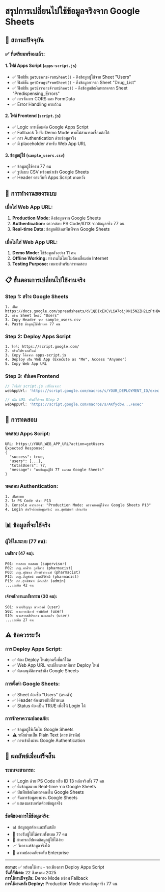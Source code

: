 # สรุปการเปลี่ยนไปใช้ข้อมูลจริงจาก Google Sheets

## 🎯 **สถานะปัจจุบัน**

### ✅ **ที่เตรียมพร้อมแล้ว:**

#### 1. **ไฟล์ Apps Script (`apps-script.js`)**
- ✅ ฟังก์ชัน `getUsersFromSheet()` - ดึงข้อมูลผู้ใช้จาก Sheet "Users"
- ✅ ฟังก์ชัน `getDrugsFromSheet()` - ดึงข้อมูลยาจาก Sheet "Drug_List"  
- ✅ ฟังก์ชัน `getErrorsFromSheet()` - ดึงข้อมูลข้อผิดพลาดจาก Sheet "Predispensing_Errors"
- ✅ การจัดการ CORS และ FormData
- ✅ Error Handling ครบถ้วน

#### 2. **ไฟล์ Frontend (`script.js`)**
- ✅ Logic การเชื่อมต่อ Google Apps Script
- ✅ Fallback ไปยัง Demo Mode หากไม่สามารถเชื่อมต่อได้
- ✅ การ Authentication ด้วยข้อมูลจริง
- ✅ มี placeholder สำหรับ Web App URL

#### 3. **ข้อมูลผู้ใช้ (`sample_users.csv`)**
- ✅ ข้อมูลผู้ใช้ครบ 77 คน
- ✅ รูปแบบ CSV พร้อมนำเข้า Google Sheets
- ✅ Header ตรงกับที่ Apps Script คาดหวัง

## 🚀 **การทำงานของระบบ**

### **เมื่อใส่ Web App URL:**
1. **Production Mode:** ดึงข้อมูลจาก Google Sheets
2. **Authentication:** ตรวจสอบ PS Code/ID13 จากข้อมูลจริง 77 คน
3. **Real-time Data:** ข้อมูลอัปเดตทันทีจาก Google Sheets

### **เมื่อไม่ใส่ Web App URL:**
1. **Demo Mode:** ใช้ข้อมูลตัวอย่าง 11 คน
2. **Offline Working:** ทำงานได้โดยไม่ต้องเชื่อมต่อ Internet
3. **Testing Purpose:** เหมาะสำหรับการทดสอบ

## 📋 **ขั้นตอนการเปลี่ยนไปใช้งานจริง**

### **Step 1: สร้าง Google Sheets**
```
1. เปิด: https://docs.google.com/spreadsheets/d/1QDIxEXCVLiA7oijXN15N2ZH2LzPtHDecbqolYGs9Ldk/edit
2. สร้าง Sheet ใหม่: "Users"
3. Copy Header จาก sample_users.csv
4. Paste ข้อมูลผู้ใช้ทั้งหมด 77 คน
```

### **Step 2: Deploy Apps Script**
```
1. ไปที่: https://script.google.com/
2. สร้างโปรเจกต์ใหม่
3. Copy โค้ดจาก apps-script.js
4. Deploy เป็น Web App (Execute as "Me", Access "Anyone")
5. Copy Web App URL
```

### **Step 3: อัปเดต Frontend**
```javascript
// ในไฟล์ script.js เปลี่ยนจาก:
webAppUrl: 'https://script.google.com/macros/s/YOUR_DEPLOYMENT_ID/exec'

// เป็น URL จริงที่ได้จาก Step 2
webAppUrl: 'https://script.google.com/macros/s/AKfycbw.../exec'
```

## 🧪 **การทดสอบ**

### **ทดสอบ Apps Script:**
```
URL: https://YOUR_WEB_APP_URL?action=getUsers
Expected Response:
{
  "success": true,
  "users": [...],
  "totalUsers": 77,
  "message": "พบข้อมูลผู้ใช้ 77 คนจาก Google Sheets"
}
```

### **ทดสอบ Authentication:**
```
1. เปิดระบบ
2. ใส่ PS Code จริง: P13
3. Console ควรแสดง: "Production Mode: ตรวจสอบผู้ใช้จาก Google Sheets P13"
4. Login สำเร็จด้วยข้อมูลจริง: ภก.สุทธินันท์ เอิกเกริก
```

## 📊 **ข้อมูลที่จะใช้จริง**

### **ผู้ใช้ในระบบ (77 คน):**

#### **เภสัชกร (47 คน):**
```
P01: ทดสอบ ทดสอบ (supervisor)
P02: ภญ.อาศิรา ภูศรีดาว (pharmacist)  
P03: ภญ.ชุติธนา ภัทรทิวานนท์ (pharmacist)
P12: ภญ.ภิญรัตน์ มหาลีวีรัศมี (pharmacist)
P13: ภก.สุทธินันท์ เอิกเกริก (admin)
...และอีก 42 คน
```

#### **เจ้าพนักงานเภสัชกรรม (30 คน):**
```
S01: นายปริญญา นามวงศ์ (user)
S02: นางกรรณิการ์ คำพิทักษ์ (user)
S19: นางสาวศศิประภา มงคลแก้ว (user)
...และอีก 27 คน
```

## ⚠️ **ข้อควรระวัง**

### **การ Deploy Apps Script:**
- ✅ ต้อง Deploy ใหม่ทุกครั้งที่แก้โค้ด
- ✅ Web App URL จะเปลี่ยนหากมีการ Deploy ใหม่
- ✅ ต้องอนุมัติการเข้าถึง Google Sheets

### **การตั้งค่า Google Sheets:**
- ✅ Sheet ต้องชื่อ "Users" (ตรงตัว)
- ✅ Header ต้องตรงกับที่กำหนด
- ✅ Status ต้องเป็น TRUE เพื่อให้ Login ได้

### **การรักษาความปลอดภัย:**
- ✅ ข้อมูลผู้ใช้เก็บใน Google Sheets
- ⚠️ รหัสผ่านเป็น Plain Text (ควรเข้ารหัส)
- ✅ การเข้าถึงผ่าน Google Authentication

## 🎉 **ผลลัพธ์เมื่อเสร็จสิ้น**

### **ระบบจะสามารถ:**
- ✅ Login ด้วย PS Code หรือ ID 13 หลักจริงทั้ง 77 คน
- ✅ ดึงข้อมูลแบบ Real-time จาก Google Sheets
- ✅ บันทึกข้อผิดพลาดลงใน Google Sheets
- ✅ จัดการข้อมูลยาผ่าน Google Sheets
- ✅ แสดงแดชบอร์ดด้วยข้อมูลจริง

### **ข้อดีของการใช้ข้อมูลจริง:**
- 📊 ข้อมูลถูกต้องและทันสมัย
- 👥 รองรับผู้ใช้ได้ครบทั้งหมด 77 คน
- 🔄 สามารถอัปเดตข้อมูลผู้ใช้ได้ง่าย
- 📈 วิเคราะห์ข้อมูลจริงได้
- 🔐 ความปลอดภัยระดับ Enterprise

---

**สถานะ:** ✅ พร้อมใช้งาน - รอเพียงการ Deploy Apps Script  
**วันที่อัปเดต:** 22 สิงหาคม 2025  
**การใช้งานปัจจุบัน:** Demo Mode พร้อม Fallback  
**การใช้งานหลัง Deploy:** Production Mode พร้อมข้อมูลจริง 77 คน
